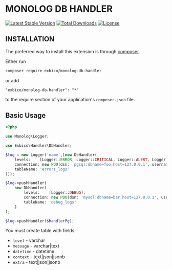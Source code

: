 MONOLOG DB HANDLER
=================

[![Latest Stable Version](https://poser.pugx.org/exbico/monolog-db-handler/v/stable)](https://packagist.org/packages/exbico/monolog-db-handler) [![Total Downloads](https://poser.pugx.org/exbico/monolog-db-handler/downloads)](https://packagist.org/packages/exbico/monolog-db-handler) [![License](https://poser.pugx.org/drtsb/yii2-seo/license)](https://packagist.org/packages/exbico/monolog-db-handler)

## INSTALLATION
The preferred way to install this extension is through [composer](http://getcomposer.org/download/).

Either run

```bash
composer require exbico/monolog-db-handler
```
or add

```
"exbico/monolog-db-handler": "*"
```

to the require section of your application's `composer.json` file.

## Basic Usage

```php
<?php

use Monolog\Logger;

use Exbico\Handler\DbHandler;

$log = new Logger('name',[new DbHandler(
    levels:    [Logger::ERROR, Logger::CRITICAL, Logger::ALERT, Logger::EMERGENCY],
    connection: new PDO(dsn: 'pgsql:dbname=foo;host=127.0.0.1', username: 'root', password: null),
    tableName: 'errors_logs'
)]);

$log->pushHandler(
    new DbHandler(
        levels:    [Logger::DEBUG],
        connection: new PDO(dsn: 'mysql:dbname=bar;host=127.0.0.1', username: 'root', password: null),
        tableName: 'debug_logs'
    )
);

$log->pushHandler($handlerPg);
```

You must create table with fields:
* `level` - varchar
* `message` - varchar|text
* `datetime` - datetime
* `context` - text|json|jsonb
* `extra` - text|json|jsonb
